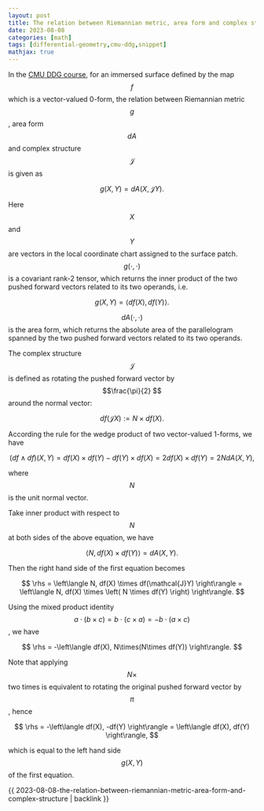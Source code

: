 ```yaml
---
layout: post
title: The relation between Riemannian metric, area form and complex structure
date: 2023-08-08
categories: [math]
tags: [differential-geometry,cmu-ddg,snippet]
mathjax: true
---
```


In the [CMU DDG course](https://youtu.be/FRvhgkGKfSM?list=PL9_jI1bdZmz0hIrNCMQW1YmZysAiIYSSS&t=3288), for an immersed surface defined by the map $$f $$ which is a vector-valued 0-form, the relation between Riemannian metric $$g $$, area form $$dA $$ and complex structure $$\mathcal{J} $$ is given as

$$
 g(X,Y) = dA(X, \mathcal{J}Y). 
$$

Here $$X $$ and $$Y $$ are vectors in the local coordinate chart assigned to the surface patch. $$g(\cdot,\cdot) $$ is a covariant rank-2 tensor, which returns the inner product of the two pushed forward vectors related to its two operands, i.e.

$$
 g(X, Y) = \left\langle df(X), df(Y) \right\rangle. 
$$

$$dA(\cdot,\cdot) $$ is the area form, which returns the absolute area of the parallelogram spanned by the two pushed forward vectors related to its two operands.

The complex structure $$\mathcal{J} $$ is defined as rotating the pushed forward vector by $$\frac{\pi}{2} $$ around the normal vector:

$$
 df(\mathcal{J}X) := N \times df(X). 
$$

According the rule for the wedge product of two vector-valued 1-forms, we have

$$
 \left( df \wedge df \right)(X, Y) = df(X)\times df(Y) - df(Y)\times df(X) = 2 df(X)\times df(Y) = 2 N dA(X, Y), 
$$

where $$N $$ is the unit normal vector.

Take inner product with respect to $$N $$ at both sides of the above equation, we have

$$
 \left\langle N, df(X) \times df(Y) \right\rangle = dA(X, Y). 
$$

Then the right hand side of the first equation becomes

$$
 \rhs = \left\langle N, df(X) \times df(\mathcal{J}Y) \right\rangle = \left\langle N, df(X) \times \left( N \times df(Y) \right) \right\rangle. 
$$

Using the mixed product identity $$a\cdot(b\times c) = b\cdot(c\times a) = -b\cdot(a\times c) $$, we have

$$
 \rhs = -\left\langle df(X), N\times(N\times df(Y)) \right\rangle. 
$$

Note that applying $$N\times $$ two times is equivalent to rotating the original pushed forward vector by $$\pi $$, hence

$$
 \rhs = -\left\langle df(X), -df(Y) \right\rangle = \left\langle df(X), df(Y) \right\rangle, 
$$

which is equal to the left hand side $$g(X,Y) $$ of the first equation.

{{ 2023-08-08-the-relation-between-riemannian-metric-area-form-and-complex-structure | backlink }}
